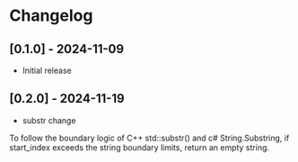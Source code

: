 # Changelog

## [0.1.0] - 2024-11-09

- Initial release

## [0.2.0] - 2024-11-19

- substr change

To follow the boundary logic of C++ std::substr() and c# String.Substring, if start_index exceeds the string boundary limits, return an empty string.
